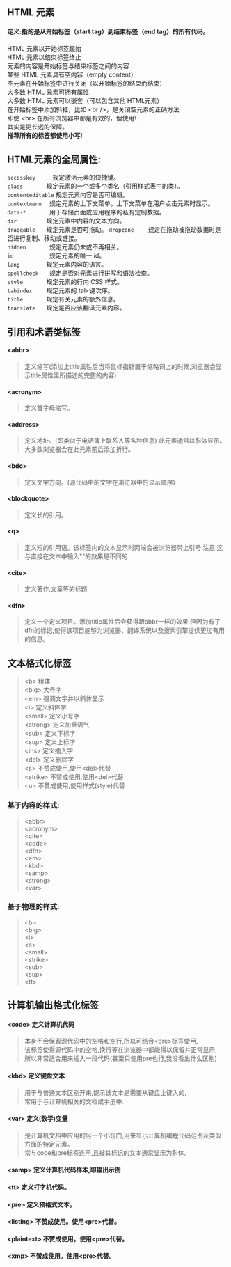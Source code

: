 ## HTML 元素
#### 定义:指的是从开始标签（start tag）到结束标签（end tag）的所有代码。

HTML 元素以开始标签起始  
HTML 元素以结束标签终止  
元素的内容是开始标签与结束标签之间的内容  
某些 HTML 元素具有空内容（empty content）  
空元素在开始标签中进行关闭（以开始标签的结束而结束）  
大多数 HTML 元素可拥有属性  
大多数 HTML 元素可以嵌套（可以包含其他 HTML元素）  
在开始标签中添加斜杠，比如 \<br />，是关闭空元素的正确方法  
即使 \<br> 在所有浏览器中都是有效的，但使用\ <br /> 其实是更长远的保障。  
**推荐所有的标签都使用小写!**

## HTML元素的全局属性:
`accesskey 	   ` 规定激活元素的快捷键。  
`class 		 ` 规定元素的一个或多个类名（引用样式表中的类）。   
`contenteditable` 规定元素内容是否可编辑。  
`contextmenu  ` 规定元素的上下文菜单。上下文菜单在用户点击元素时显示。  
`data-* 	  ` 	用于存储页面或应用程序的私有定制数据。  
`dir 		 ` 规定元素中内容的文本方向。  
`draggable 	 ` 规定元素是否可拖动。
`dropzone 	 ` 规定在拖动被拖动数据时是否进行复制、移动或链接。   
`hidden 	  ` 	规定元素仍未或不再相关。  
`id 		  ` 	规定元素的唯一 id。   
`lang 		 ` 规定元素内容的语言。  
`spellcheck   ` 	规定是否对元素进行拼写和语法检查。  
`style 		 ` 规定元素的行内 CSS 样式。  
`tabindex 	 ` 规定元素的 tab 键次序。  
`title 		 ` 规定有关元素的额外信息。  
`translate 	 ` 规定是否应该翻译元素内容。  



## 引用和术语类标签
#### \<abbr>          
> 定义缩写(添加上title属性后当将鼠标指针置于缩略词上的时候,浏览器会显示title属性里所描述的完整的内容)
#### \<acronym>       
> 定义首字母缩写。
#### \<address>
> 定义地址。(即类似于电话簿上联系人等各种信息)
> 此元素通常以斜体显示。大多数浏览器会在此元素前后添加折行。
#### \<bdo>
> 定义文字方向。(源代码中的文字在浏览器中的显示顺序)
#### \<blockquote>
> 定义长的引用。
#### \<q>
> 定义短的引用语。该标签内的文本显示时两端会被浏览器带上引号
> 注意:这与直接在文本中输入""的效果是不同的
#### \<cite>
> 定义著作,文章等的标题
#### \<dfn>
> 定义一个定义项目。添加title属性后会获得跟abbr一样的效果,但因为有了dfn的标记,使得该项目能够为浏览器、翻译系统以及搜索引擎提供更加有用的信息。


## 文本格式化标签
> \<b>			粗体	    	
> \<big>		大号字  	 	
> \<em> 		强调文字并以斜体显示  	 	
> \<i> 			定义斜体字    		
> \<small> 		定义小号字  	  
> \<strong> 	定义加重语气     
> \<sub> 		定义下标字       
> \<sup> 		定义上标字    
> \<ins> 		定义插入字    
> \<del> 		定义删除字    
> \<s> 			不赞成使用,使用\<del>代替     
> \<strike> 	不赞成使用,使用\<del>代替      
> \<u> 			不赞成使用,使用样式(style)代替         

### 基于内容的样式:  
> \<abbr>     
> \<acronym>   
> \<cite>     
> \<code>     
> \<dfn>  
> \<em>  
> \<kbd>  
> \<samp>  
> \<strong>  
> \<var>  

### 基于物理的样式:
>\<b>  
>\<big>   
>\<i>   
>\<s>  
>\<small>  
>\<strike>  
>\<sub>  
>\<sup>    
>\<tt>    


## 计算机输出格式化标签
#### \<code> 定义计算机代码
>本身不会保留源代码中的空格和空行,所以可结合\<pre>标签使用,   
>该标签使得源代码中的空格,换行等在浏览器中都能得以保留并正常显示,  
>所以非常适合用来插入一段代码(甚至只使用pre也行,我没看出什么区别)  

#### \<kbd> 定义键盘文本
>用于与普通文本区别开来,提示该文本是需要从键盘上键入的,   
>常用于与计算机相关的文档或手册中.  

#### \<var> 定义(数学)变量
>是计算机文档中应用的另一个小窍门,用来显示计算机编程代码范例及类似方面的特定元素。  
>常与code和pre标签连用,且被其标记的文本通常显示为斜体。   

#### \<samp>      定义计算机代码样本,即输出示例
#### \<tt>        定义打字机代码。           
#### \<pre>       定义预格式文本。
#### \<listing>   不赞成使用。使用\<pre>代替。
#### \<plaintext> 不赞成使用。使用\<pre>代替。
#### \<xmp>       不赞成使用。使用\<pre>代替。